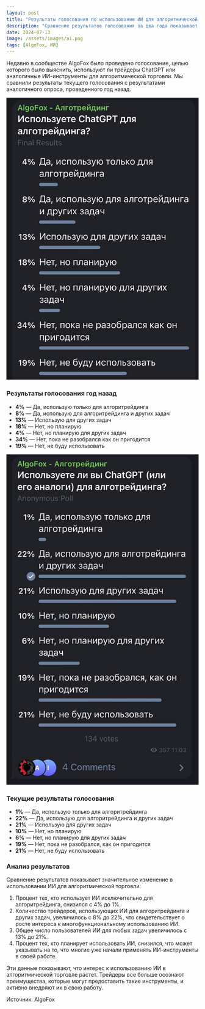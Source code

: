 ```yaml
---
layout: post
title: "Результаты голосования по использованию ИИ для алгоритмической торговли"
description: "Сравнение результатов голосования за два года показывает рост интереса к использованию ИИ для алгоритмической торговли."
date: 2024-07-13
image: /assets/images/ai.png
tags: [AlgoFox, ИИ]
---
```


Недавно в сообществе AlgoFox было проведено голосование, целью которого было выяснить, используют ли трейдеры ChatGPT или аналогичные ИИ-инструменты для алгоритмической торговли. Мы сравнили результаты текущего голосования с результатами аналогичного опроса, проведенного год назад.

![запросы osengine](/assets/images/blog/ai_before.jpg)

### Результаты голосования год назад

- **4%** — Да, использую только для алгоритрейдинга
- **8%** — Да, использую для алгоритрейдинга и других задач
- **13%** — Использую для других задач
- **18%** — Нет, но планирую
- **4%** — Нет, но планирую для других задач
- **34%** — Нет, пока не разобрался как он пригодится
- **19%** — Нет, не буду использовать

![запросы osengine](/assets/images/blog/ai_now.jpg)

### Текущие результаты голосования

- **1%** — Да, использую только для алгоритрейдинга
- **22%** — Да, использую для алгоритрейдинга и других задач
- **21%** — Использую для других задач
- **10%** — Нет, но планирую
- **6%** — Нет, но планирую для других задач
- **19%** — Нет, пока не разобрался, как он пригодится
- **21%** — Нет, не буду использовать

### Анализ результатов

Сравнение результатов показывает значительное изменение в использовании ИИ для алгоритмической торговли:

1. Процент тех, кто использует ИИ исключительно для алгоритрейдинга, снизился с 4% до 1%.
2. Количество трейдеров, использующих ИИ для алгоритрейдинга и других задач, увеличилось с 8% до 22%, что свидетельствует о росте интереса к многофункциональному использованию ИИ.
3. Общее число пользователей ИИ для любых задач увеличилось с 13% до 21%.
4. Процент тех, кто планирует использовать ИИ, снизился, что может указывать на то, что многие уже начали применять ИИ-инструменты в своей работе.

Эти данные показывают, что интерес к использованию ИИ в алгоритмической торговле растет. Трейдеры все больше осознают преимущества, которые могут предоставить такие инструменты, и активно внедряют их в свою работу.

Источник: AlgoFox
